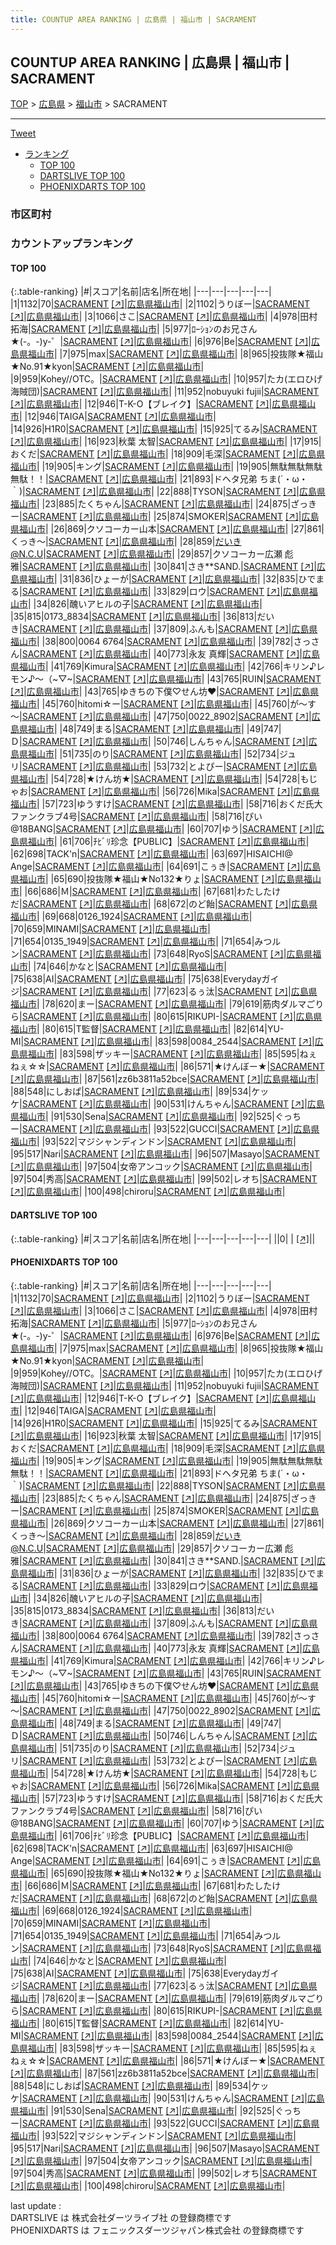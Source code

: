 ```yaml
---
title: COUNTUP AREA RANKING | 広島県 | 福山市 | SACRAMENT
---
```

## COUNTUP AREA RANKING | 広島県 | 福山市 | SACRAMENT

[TOP](/darts/rank/) > [広島県](/darts/rank/広島県/) > [福山市](/darts/rank/広島県/福山市/) > SACRAMENT

___

<a href="https://twitter.com/share?ref_src=twsrc%5Etfw" data-text="COUNTUP AREA RANKING | 広島県福山市SACRAMENT" class="twitter-share-button" data-hashtags="DARTSLIVE,PHOENIXDARTS,darts,ダーツ" data-show-count="false">Tweet</a>

* [ランキング](#カウントアップランキング)
    * [TOP 100](#top-100)
    * [DARTSLIVE TOP 100](#dartslive-top-100)
    * [PHOENIXDARTS TOP 100](#phoenixdarts-top-100)

### 市区町村

<ul>

</ul>

### カウントアップランキング

#### TOP 100



{:.table-ranking}
|#|スコア|名前|店名|所在地|
|---|---|---|---|---|
|1|1132|<span class="rank-name-pd">70</span>|<a href="/darts/rank/shops/68696.html">SACRAMENT</a> <a href="https://vs.phoenixdarts.com/jp/shop/shopDetailInfo/s_68696?s_seq=68696">[↗]</a>|<a href="/darts/rank/広島県/福山市">広島県福山市</a>|
|2|1102|<span class="rank-name-pd">うりぼー</span>|<a href="/darts/rank/shops/68696.html">SACRAMENT</a> <a href="https://vs.phoenixdarts.com/jp/shop/shopDetailInfo/s_68696?s_seq=68696">[↗]</a>|<a href="/darts/rank/広島県/福山市">広島県福山市</a>|
|3|1066|<span class="rank-name-pd">さこ</span>|<a href="/darts/rank/shops/68696.html">SACRAMENT</a> <a href="https://vs.phoenixdarts.com/jp/shop/shopDetailInfo/s_68696?s_seq=68696">[↗]</a>|<a href="/darts/rank/広島県/福山市">広島県福山市</a>|
|4|978|<span class="rank-name-pd">田村拓海</span>|<a href="/darts/rank/shops/68696.html">SACRAMENT</a> <a href="https://vs.phoenixdarts.com/jp/shop/shopDetailInfo/s_68696?s_seq=68696">[↗]</a>|<a href="/darts/rank/広島県/福山市">広島県福山市</a>|
|5|977|<span class="rank-name-pd">ﾛｰｼｮﾝのお兄さん★(-。-)y-゜</span>|<a href="/darts/rank/shops/68696.html">SACRAMENT</a> <a href="https://vs.phoenixdarts.com/jp/shop/shopDetailInfo/s_68696?s_seq=68696">[↗]</a>|<a href="/darts/rank/広島県/福山市">広島県福山市</a>|
|6|976|<span class="rank-name-pd">Be</span>|<a href="/darts/rank/shops/68696.html">SACRAMENT</a> <a href="https://vs.phoenixdarts.com/jp/shop/shopDetailInfo/s_68696?s_seq=68696">[↗]</a>|<a href="/darts/rank/広島県/福山市">広島県福山市</a>|
|7|975|<span class="rank-name-pd">max</span>|<a href="/darts/rank/shops/68696.html">SACRAMENT</a> <a href="https://vs.phoenixdarts.com/jp/shop/shopDetailInfo/s_68696?s_seq=68696">[↗]</a>|<a href="/darts/rank/広島県/福山市">広島県福山市</a>|
|8|965|<span class="rank-name-pd">投抜隊★福山★No.91★kyon</span>|<a href="/darts/rank/shops/68696.html">SACRAMENT</a> <a href="https://vs.phoenixdarts.com/jp/shop/shopDetailInfo/s_68696?s_seq=68696">[↗]</a>|<a href="/darts/rank/広島県/福山市">広島県福山市</a>|
|9|959|<span class="rank-name-pd">Kohey//OTC。</span>|<a href="/darts/rank/shops/68696.html">SACRAMENT</a> <a href="https://vs.phoenixdarts.com/jp/shop/shopDetailInfo/s_68696?s_seq=68696">[↗]</a>|<a href="/darts/rank/広島県/福山市">広島県福山市</a>|
|10|957|<span class="rank-name-pd">たカ(エロひげ海賊団)</span>|<a href="/darts/rank/shops/68696.html">SACRAMENT</a> <a href="https://vs.phoenixdarts.com/jp/shop/shopDetailInfo/s_68696?s_seq=68696">[↗]</a>|<a href="/darts/rank/広島県/福山市">広島県福山市</a>|
|11|952|<span class="rank-name-pd">nobuyuki fujii</span>|<a href="/darts/rank/shops/68696.html">SACRAMENT</a> <a href="https://vs.phoenixdarts.com/jp/shop/shopDetailInfo/s_68696?s_seq=68696">[↗]</a>|<a href="/darts/rank/広島県/福山市">広島県福山市</a>|
|12|946|<span class="rank-name-pd">T-K-O【ブレイク】</span>|<a href="/darts/rank/shops/68696.html">SACRAMENT</a> <a href="https://vs.phoenixdarts.com/jp/shop/shopDetailInfo/s_68696?s_seq=68696">[↗]</a>|<a href="/darts/rank/広島県/福山市">広島県福山市</a>|
|12|946|<span class="rank-name-pd">TAIGA</span>|<a href="/darts/rank/shops/68696.html">SACRAMENT</a> <a href="https://vs.phoenixdarts.com/jp/shop/shopDetailInfo/s_68696?s_seq=68696">[↗]</a>|<a href="/darts/rank/広島県/福山市">広島県福山市</a>|
|14|926|<span class="rank-name-pd">H1R0</span>|<a href="/darts/rank/shops/68696.html">SACRAMENT</a> <a href="https://vs.phoenixdarts.com/jp/shop/shopDetailInfo/s_68696?s_seq=68696">[↗]</a>|<a href="/darts/rank/広島県/福山市">広島県福山市</a>|
|15|925|<span class="rank-name-pd">てるみ</span>|<a href="/darts/rank/shops/68696.html">SACRAMENT</a> <a href="https://vs.phoenixdarts.com/jp/shop/shopDetailInfo/s_68696?s_seq=68696">[↗]</a>|<a href="/darts/rank/広島県/福山市">広島県福山市</a>|
|16|923|<span class="rank-name-pd"><span class="pro-icon-pd"></span>秋葉 太智</span>|<a href="/darts/rank/shops/68696.html">SACRAMENT</a> <a href="https://vs.phoenixdarts.com/jp/shop/shopDetailInfo/s_68696?s_seq=68696">[↗]</a>|<a href="/darts/rank/広島県/福山市">広島県福山市</a>|
|17|915|<span class="rank-name-pd">おくだ</span>|<a href="/darts/rank/shops/68696.html">SACRAMENT</a> <a href="https://vs.phoenixdarts.com/jp/shop/shopDetailInfo/s_68696?s_seq=68696">[↗]</a>|<a href="/darts/rank/広島県/福山市">広島県福山市</a>|
|18|909|<span class="rank-name-pd">毛深</span>|<a href="/darts/rank/shops/68696.html">SACRAMENT</a> <a href="https://vs.phoenixdarts.com/jp/shop/shopDetailInfo/s_68696?s_seq=68696">[↗]</a>|<a href="/darts/rank/広島県/福山市">広島県福山市</a>|
|19|905|<span class="rank-name-pd">キング</span>|<a href="/darts/rank/shops/68696.html">SACRAMENT</a> <a href="https://vs.phoenixdarts.com/jp/shop/shopDetailInfo/s_68696?s_seq=68696">[↗]</a>|<a href="/darts/rank/広島県/福山市">広島県福山市</a>|
|19|905|<span class="rank-name-pd">無駄無駄無駄無駄！！</span>|<a href="/darts/rank/shops/68696.html">SACRAMENT</a> <a href="https://vs.phoenixdarts.com/jp/shop/shopDetailInfo/s_68696?s_seq=68696">[↗]</a>|<a href="/darts/rank/広島県/福山市">広島県福山市</a>|
|21|893|<span class="rank-name-pd">ドヘタ兄弟 ちま(´・ω・｀)</span>|<a href="/darts/rank/shops/68696.html">SACRAMENT</a> <a href="https://vs.phoenixdarts.com/jp/shop/shopDetailInfo/s_68696?s_seq=68696">[↗]</a>|<a href="/darts/rank/広島県/福山市">広島県福山市</a>|
|22|888|<span class="rank-name-pd">TYSON</span>|<a href="/darts/rank/shops/68696.html">SACRAMENT</a> <a href="https://vs.phoenixdarts.com/jp/shop/shopDetailInfo/s_68696?s_seq=68696">[↗]</a>|<a href="/darts/rank/広島県/福山市">広島県福山市</a>|
|23|885|<span class="rank-name-pd">たくちゃん</span>|<a href="/darts/rank/shops/68696.html">SACRAMENT</a> <a href="https://vs.phoenixdarts.com/jp/shop/shopDetailInfo/s_68696?s_seq=68696">[↗]</a>|<a href="/darts/rank/広島県/福山市">広島県福山市</a>|
|24|875|<span class="rank-name-pd">ざっきー</span>|<a href="/darts/rank/shops/68696.html">SACRAMENT</a> <a href="https://vs.phoenixdarts.com/jp/shop/shopDetailInfo/s_68696?s_seq=68696">[↗]</a>|<a href="/darts/rank/広島県/福山市">広島県福山市</a>|
|25|874|<span class="rank-name-pd">SMOKER</span>|<a href="/darts/rank/shops/68696.html">SACRAMENT</a> <a href="https://vs.phoenixdarts.com/jp/shop/shopDetailInfo/s_68696?s_seq=68696">[↗]</a>|<a href="/darts/rank/広島県/福山市">広島県福山市</a>|
|26|869|<span class="rank-name-pd">クソコーカー山本</span>|<a href="/darts/rank/shops/68696.html">SACRAMENT</a> <a href="https://vs.phoenixdarts.com/jp/shop/shopDetailInfo/s_68696?s_seq=68696">[↗]</a>|<a href="/darts/rank/広島県/福山市">広島県福山市</a>|
|27|861|<span class="rank-name-pd">くっき～</span>|<a href="/darts/rank/shops/68696.html">SACRAMENT</a> <a href="https://vs.phoenixdarts.com/jp/shop/shopDetailInfo/s_68696?s_seq=68696">[↗]</a>|<a href="/darts/rank/広島県/福山市">広島県福山市</a>|
|28|859|<span class="rank-name-pd">だいき@N.C.U</span>|<a href="/darts/rank/shops/68696.html">SACRAMENT</a> <a href="https://vs.phoenixdarts.com/jp/shop/shopDetailInfo/s_68696?s_seq=68696">[↗]</a>|<a href="/darts/rank/広島県/福山市">広島県福山市</a>|
|29|857|<span class="rank-name-pd">クソコーカー広瀬 彪雅</span>|<a href="/darts/rank/shops/68696.html">SACRAMENT</a> <a href="https://vs.phoenixdarts.com/jp/shop/shopDetailInfo/s_68696?s_seq=68696">[↗]</a>|<a href="/darts/rank/広島県/福山市">広島県福山市</a>|
|30|841|<span class="rank-name-pd">さき**SAND.</span>|<a href="/darts/rank/shops/68696.html">SACRAMENT</a> <a href="https://vs.phoenixdarts.com/jp/shop/shopDetailInfo/s_68696?s_seq=68696">[↗]</a>|<a href="/darts/rank/広島県/福山市">広島県福山市</a>|
|31|836|<span class="rank-name-pd">ひょーが</span>|<a href="/darts/rank/shops/68696.html">SACRAMENT</a> <a href="https://vs.phoenixdarts.com/jp/shop/shopDetailInfo/s_68696?s_seq=68696">[↗]</a>|<a href="/darts/rank/広島県/福山市">広島県福山市</a>|
|32|835|<span class="rank-name-pd">ひでまる</span>|<a href="/darts/rank/shops/68696.html">SACRAMENT</a> <a href="https://vs.phoenixdarts.com/jp/shop/shopDetailInfo/s_68696?s_seq=68696">[↗]</a>|<a href="/darts/rank/広島県/福山市">広島県福山市</a>|
|33|829|<span class="rank-name-pd">ロウ</span>|<a href="/darts/rank/shops/68696.html">SACRAMENT</a> <a href="https://vs.phoenixdarts.com/jp/shop/shopDetailInfo/s_68696?s_seq=68696">[↗]</a>|<a href="/darts/rank/広島県/福山市">広島県福山市</a>|
|34|826|<span class="rank-name-pd">醜いアヒルの子</span>|<a href="/darts/rank/shops/68696.html">SACRAMENT</a> <a href="https://vs.phoenixdarts.com/jp/shop/shopDetailInfo/s_68696?s_seq=68696">[↗]</a>|<a href="/darts/rank/広島県/福山市">広島県福山市</a>|
|35|815|<span class="rank-name-pd">0173_8834</span>|<a href="/darts/rank/shops/68696.html">SACRAMENT</a> <a href="https://vs.phoenixdarts.com/jp/shop/shopDetailInfo/s_68696?s_seq=68696">[↗]</a>|<a href="/darts/rank/広島県/福山市">広島県福山市</a>|
|36|813|<span class="rank-name-pd">だいき</span>|<a href="/darts/rank/shops/68696.html">SACRAMENT</a> <a href="https://vs.phoenixdarts.com/jp/shop/shopDetailInfo/s_68696?s_seq=68696">[↗]</a>|<a href="/darts/rank/広島県/福山市">広島県福山市</a>|
|37|809|<span class="rank-name-pd">ふんも</span>|<a href="/darts/rank/shops/68696.html">SACRAMENT</a> <a href="https://vs.phoenixdarts.com/jp/shop/shopDetailInfo/s_68696?s_seq=68696">[↗]</a>|<a href="/darts/rank/広島県/福山市">広島県福山市</a>|
|38|800|<span class="rank-name-pd">0064 6764</span>|<a href="/darts/rank/shops/68696.html">SACRAMENT</a> <a href="https://vs.phoenixdarts.com/jp/shop/shopDetailInfo/s_68696?s_seq=68696">[↗]</a>|<a href="/darts/rank/広島県/福山市">広島県福山市</a>|
|39|782|<span class="rank-name-pd">さっさん</span>|<a href="/darts/rank/shops/68696.html">SACRAMENT</a> <a href="https://vs.phoenixdarts.com/jp/shop/shopDetailInfo/s_68696?s_seq=68696">[↗]</a>|<a href="/darts/rank/広島県/福山市">広島県福山市</a>|
|40|773|<span class="rank-name-pd"><span class="pro-icon-pd"></span>永友 真輝</span>|<a href="/darts/rank/shops/68696.html">SACRAMENT</a> <a href="https://vs.phoenixdarts.com/jp/shop/shopDetailInfo/s_68696?s_seq=68696">[↗]</a>|<a href="/darts/rank/広島県/福山市">広島県福山市</a>|
|41|769|<span class="rank-name-pd">Kimura</span>|<a href="/darts/rank/shops/68696.html">SACRAMENT</a> <a href="https://vs.phoenixdarts.com/jp/shop/shopDetailInfo/s_68696?s_seq=68696">[↗]</a>|<a href="/darts/rank/広島県/福山市">広島県福山市</a>|
|42|766|<span class="rank-name-pd">キリン♪レモン♪～（~▽~</span>|<a href="/darts/rank/shops/68696.html">SACRAMENT</a> <a href="https://vs.phoenixdarts.com/jp/shop/shopDetailInfo/s_68696?s_seq=68696">[↗]</a>|<a href="/darts/rank/広島県/福山市">広島県福山市</a>|
|43|765|<span class="rank-name-pd">RUIN</span>|<a href="/darts/rank/shops/68696.html">SACRAMENT</a> <a href="https://vs.phoenixdarts.com/jp/shop/shopDetailInfo/s_68696?s_seq=68696">[↗]</a>|<a href="/darts/rank/広島県/福山市">広島県福山市</a>|
|43|765|<span class="rank-name-pd">ゆきちの下僕♡せん坊♥</span>|<a href="/darts/rank/shops/68696.html">SACRAMENT</a> <a href="https://vs.phoenixdarts.com/jp/shop/shopDetailInfo/s_68696?s_seq=68696">[↗]</a>|<a href="/darts/rank/広島県/福山市">広島県福山市</a>|
|45|760|<span class="rank-name-pd">hitomi☆ー</span>|<a href="/darts/rank/shops/68696.html">SACRAMENT</a> <a href="https://vs.phoenixdarts.com/jp/shop/shopDetailInfo/s_68696?s_seq=68696">[↗]</a>|<a href="/darts/rank/広島県/福山市">広島県福山市</a>|
|45|760|<span class="rank-name-pd">が～す～</span>|<a href="/darts/rank/shops/68696.html">SACRAMENT</a> <a href="https://vs.phoenixdarts.com/jp/shop/shopDetailInfo/s_68696?s_seq=68696">[↗]</a>|<a href="/darts/rank/広島県/福山市">広島県福山市</a>|
|47|750|<span class="rank-name-pd">0022_8902</span>|<a href="/darts/rank/shops/68696.html">SACRAMENT</a> <a href="https://vs.phoenixdarts.com/jp/shop/shopDetailInfo/s_68696?s_seq=68696">[↗]</a>|<a href="/darts/rank/広島県/福山市">広島県福山市</a>|
|48|749|<span class="rank-name-pd">まる</span>|<a href="/darts/rank/shops/68696.html">SACRAMENT</a> <a href="https://vs.phoenixdarts.com/jp/shop/shopDetailInfo/s_68696?s_seq=68696">[↗]</a>|<a href="/darts/rank/広島県/福山市">広島県福山市</a>|
|49|747|<span class="rank-name-pd">Ｄ</span>|<a href="/darts/rank/shops/68696.html">SACRAMENT</a> <a href="https://vs.phoenixdarts.com/jp/shop/shopDetailInfo/s_68696?s_seq=68696">[↗]</a>|<a href="/darts/rank/広島県/福山市">広島県福山市</a>|
|50|746|<span class="rank-name-pd">しんちゃん</span>|<a href="/darts/rank/shops/68696.html">SACRAMENT</a> <a href="https://vs.phoenixdarts.com/jp/shop/shopDetailInfo/s_68696?s_seq=68696">[↗]</a>|<a href="/darts/rank/広島県/福山市">広島県福山市</a>|
|51|735|<span class="rank-name-pd">のり</span>|<a href="/darts/rank/shops/68696.html">SACRAMENT</a> <a href="https://vs.phoenixdarts.com/jp/shop/shopDetailInfo/s_68696?s_seq=68696">[↗]</a>|<a href="/darts/rank/広島県/福山市">広島県福山市</a>|
|52|734|<span class="rank-name-pd">ジュリ</span>|<a href="/darts/rank/shops/68696.html">SACRAMENT</a> <a href="https://vs.phoenixdarts.com/jp/shop/shopDetailInfo/s_68696?s_seq=68696">[↗]</a>|<a href="/darts/rank/広島県/福山市">広島県福山市</a>|
|53|732|<span class="rank-name-pd">とよぴー</span>|<a href="/darts/rank/shops/68696.html">SACRAMENT</a> <a href="https://vs.phoenixdarts.com/jp/shop/shopDetailInfo/s_68696?s_seq=68696">[↗]</a>|<a href="/darts/rank/広島県/福山市">広島県福山市</a>|
|54|728|<span class="rank-name-pd">★けん坊★</span>|<a href="/darts/rank/shops/68696.html">SACRAMENT</a> <a href="https://vs.phoenixdarts.com/jp/shop/shopDetailInfo/s_68696?s_seq=68696">[↗]</a>|<a href="/darts/rank/広島県/福山市">広島県福山市</a>|
|54|728|<span class="rank-name-pd">もじゃお</span>|<a href="/darts/rank/shops/68696.html">SACRAMENT</a> <a href="https://vs.phoenixdarts.com/jp/shop/shopDetailInfo/s_68696?s_seq=68696">[↗]</a>|<a href="/darts/rank/広島県/福山市">広島県福山市</a>|
|56|726|<span class="rank-name-pd">Mika</span>|<a href="/darts/rank/shops/68696.html">SACRAMENT</a> <a href="https://vs.phoenixdarts.com/jp/shop/shopDetailInfo/s_68696?s_seq=68696">[↗]</a>|<a href="/darts/rank/広島県/福山市">広島県福山市</a>|
|57|723|<span class="rank-name-pd">ゆうすけ</span>|<a href="/darts/rank/shops/68696.html">SACRAMENT</a> <a href="https://vs.phoenixdarts.com/jp/shop/shopDetailInfo/s_68696?s_seq=68696">[↗]</a>|<a href="/darts/rank/広島県/福山市">広島県福山市</a>|
|58|716|<span class="rank-name-pd">おくだ氏大ファンクラブ4号</span>|<a href="/darts/rank/shops/68696.html">SACRAMENT</a> <a href="https://vs.phoenixdarts.com/jp/shop/shopDetailInfo/s_68696?s_seq=68696">[↗]</a>|<a href="/darts/rank/広島県/福山市">広島県福山市</a>|
|58|716|<span class="rank-name-pd">ぴい@18BANG</span>|<a href="/darts/rank/shops/68696.html">SACRAMENT</a> <a href="https://vs.phoenixdarts.com/jp/shop/shopDetailInfo/s_68696?s_seq=68696">[↗]</a>|<a href="/darts/rank/広島県/福山市">広島県福山市</a>|
|60|707|<span class="rank-name-pd">ゆう</span>|<a href="/darts/rank/shops/68696.html">SACRAMENT</a> <a href="https://vs.phoenixdarts.com/jp/shop/shopDetailInfo/s_68696?s_seq=68696">[↗]</a>|<a href="/darts/rank/広島県/福山市">広島県福山市</a>|
|61|706|<span class="rank-name-pd">ﾁﾋﾞﾘ珍念【PUBLIC】</span>|<a href="/darts/rank/shops/68696.html">SACRAMENT</a> <a href="https://vs.phoenixdarts.com/jp/shop/shopDetailInfo/s_68696?s_seq=68696">[↗]</a>|<a href="/darts/rank/広島県/福山市">広島県福山市</a>|
|62|698|<span class="rank-name-pd">TACK&#x27;n</span>|<a href="/darts/rank/shops/68696.html">SACRAMENT</a> <a href="https://vs.phoenixdarts.com/jp/shop/shopDetailInfo/s_68696?s_seq=68696">[↗]</a>|<a href="/darts/rank/広島県/福山市">広島県福山市</a>|
|63|697|<span class="rank-name-pd">HISAICHI@ Ange</span>|<a href="/darts/rank/shops/68696.html">SACRAMENT</a> <a href="https://vs.phoenixdarts.com/jp/shop/shopDetailInfo/s_68696?s_seq=68696">[↗]</a>|<a href="/darts/rank/広島県/福山市">広島県福山市</a>|
|64|691|<span class="rank-name-pd">こぅき</span>|<a href="/darts/rank/shops/68696.html">SACRAMENT</a> <a href="https://vs.phoenixdarts.com/jp/shop/shopDetailInfo/s_68696?s_seq=68696">[↗]</a>|<a href="/darts/rank/広島県/福山市">広島県福山市</a>|
|65|690|<span class="rank-name-pd">投抜隊★福山★No132★りょ</span>|<a href="/darts/rank/shops/68696.html">SACRAMENT</a> <a href="https://vs.phoenixdarts.com/jp/shop/shopDetailInfo/s_68696?s_seq=68696">[↗]</a>|<a href="/darts/rank/広島県/福山市">広島県福山市</a>|
|66|686|<span class="rank-name-pd">Ｍ</span>|<a href="/darts/rank/shops/68696.html">SACRAMENT</a> <a href="https://vs.phoenixdarts.com/jp/shop/shopDetailInfo/s_68696?s_seq=68696">[↗]</a>|<a href="/darts/rank/広島県/福山市">広島県福山市</a>|
|67|681|<span class="rank-name-pd">わたしたけだ</span>|<a href="/darts/rank/shops/68696.html">SACRAMENT</a> <a href="https://vs.phoenixdarts.com/jp/shop/shopDetailInfo/s_68696?s_seq=68696">[↗]</a>|<a href="/darts/rank/広島県/福山市">広島県福山市</a>|
|68|672|<span class="rank-name-pd">のど飴</span>|<a href="/darts/rank/shops/68696.html">SACRAMENT</a> <a href="https://vs.phoenixdarts.com/jp/shop/shopDetailInfo/s_68696?s_seq=68696">[↗]</a>|<a href="/darts/rank/広島県/福山市">広島県福山市</a>|
|69|668|<span class="rank-name-pd">0126_1924</span>|<a href="/darts/rank/shops/68696.html">SACRAMENT</a> <a href="https://vs.phoenixdarts.com/jp/shop/shopDetailInfo/s_68696?s_seq=68696">[↗]</a>|<a href="/darts/rank/広島県/福山市">広島県福山市</a>|
|70|659|<span class="rank-name-pd">MINAMI</span>|<a href="/darts/rank/shops/68696.html">SACRAMENT</a> <a href="https://vs.phoenixdarts.com/jp/shop/shopDetailInfo/s_68696?s_seq=68696">[↗]</a>|<a href="/darts/rank/広島県/福山市">広島県福山市</a>|
|71|654|<span class="rank-name-pd">0135_1949</span>|<a href="/darts/rank/shops/68696.html">SACRAMENT</a> <a href="https://vs.phoenixdarts.com/jp/shop/shopDetailInfo/s_68696?s_seq=68696">[↗]</a>|<a href="/darts/rank/広島県/福山市">広島県福山市</a>|
|71|654|<span class="rank-name-pd">みつルン</span>|<a href="/darts/rank/shops/68696.html">SACRAMENT</a> <a href="https://vs.phoenixdarts.com/jp/shop/shopDetailInfo/s_68696?s_seq=68696">[↗]</a>|<a href="/darts/rank/広島県/福山市">広島県福山市</a>|
|73|648|<span class="rank-name-pd">RyoS</span>|<a href="/darts/rank/shops/68696.html">SACRAMENT</a> <a href="https://vs.phoenixdarts.com/jp/shop/shopDetailInfo/s_68696?s_seq=68696">[↗]</a>|<a href="/darts/rank/広島県/福山市">広島県福山市</a>|
|74|646|<span class="rank-name-pd">かなと</span>|<a href="/darts/rank/shops/68696.html">SACRAMENT</a> <a href="https://vs.phoenixdarts.com/jp/shop/shopDetailInfo/s_68696?s_seq=68696">[↗]</a>|<a href="/darts/rank/広島県/福山市">広島県福山市</a>|
|75|638|<span class="rank-name-pd">AI</span>|<a href="/darts/rank/shops/68696.html">SACRAMENT</a> <a href="https://vs.phoenixdarts.com/jp/shop/shopDetailInfo/s_68696?s_seq=68696">[↗]</a>|<a href="/darts/rank/広島県/福山市">広島県福山市</a>|
|75|638|<span class="rank-name-pd">Everydayガイジ</span>|<a href="/darts/rank/shops/68696.html">SACRAMENT</a> <a href="https://vs.phoenixdarts.com/jp/shop/shopDetailInfo/s_68696?s_seq=68696">[↗]</a>|<a href="/darts/rank/広島県/福山市">広島県福山市</a>|
|77|623|<span class="rank-name-pd">るぅ汰</span>|<a href="/darts/rank/shops/68696.html">SACRAMENT</a> <a href="https://vs.phoenixdarts.com/jp/shop/shopDetailInfo/s_68696?s_seq=68696">[↗]</a>|<a href="/darts/rank/広島県/福山市">広島県福山市</a>|
|78|620|<span class="rank-name-pd">まー</span>|<a href="/darts/rank/shops/68696.html">SACRAMENT</a> <a href="https://vs.phoenixdarts.com/jp/shop/shopDetailInfo/s_68696?s_seq=68696">[↗]</a>|<a href="/darts/rank/広島県/福山市">広島県福山市</a>|
|79|619|<span class="rank-name-pd">筋肉ダルマごりら</span>|<a href="/darts/rank/shops/68696.html">SACRAMENT</a> <a href="https://vs.phoenixdarts.com/jp/shop/shopDetailInfo/s_68696?s_seq=68696">[↗]</a>|<a href="/darts/rank/広島県/福山市">広島県福山市</a>|
|80|615|<span class="rank-name-pd">RIKUPI-</span>|<a href="/darts/rank/shops/68696.html">SACRAMENT</a> <a href="https://vs.phoenixdarts.com/jp/shop/shopDetailInfo/s_68696?s_seq=68696">[↗]</a>|<a href="/darts/rank/広島県/福山市">広島県福山市</a>|
|80|615|<span class="rank-name-pd">T監督</span>|<a href="/darts/rank/shops/68696.html">SACRAMENT</a> <a href="https://vs.phoenixdarts.com/jp/shop/shopDetailInfo/s_68696?s_seq=68696">[↗]</a>|<a href="/darts/rank/広島県/福山市">広島県福山市</a>|
|82|614|<span class="rank-name-pd">YU-MI</span>|<a href="/darts/rank/shops/68696.html">SACRAMENT</a> <a href="https://vs.phoenixdarts.com/jp/shop/shopDetailInfo/s_68696?s_seq=68696">[↗]</a>|<a href="/darts/rank/広島県/福山市">広島県福山市</a>|
|83|598|<span class="rank-name-pd">0084_2544</span>|<a href="/darts/rank/shops/68696.html">SACRAMENT</a> <a href="https://vs.phoenixdarts.com/jp/shop/shopDetailInfo/s_68696?s_seq=68696">[↗]</a>|<a href="/darts/rank/広島県/福山市">広島県福山市</a>|
|83|598|<span class="rank-name-pd">ザッキー</span>|<a href="/darts/rank/shops/68696.html">SACRAMENT</a> <a href="https://vs.phoenixdarts.com/jp/shop/shopDetailInfo/s_68696?s_seq=68696">[↗]</a>|<a href="/darts/rank/広島県/福山市">広島県福山市</a>|
|85|595|<span class="rank-name-pd">ねぇねぇ☆☆</span>|<a href="/darts/rank/shops/68696.html">SACRAMENT</a> <a href="https://vs.phoenixdarts.com/jp/shop/shopDetailInfo/s_68696?s_seq=68696">[↗]</a>|<a href="/darts/rank/広島県/福山市">広島県福山市</a>|
|86|571|<span class="rank-name-pd">★けんぼー★</span>|<a href="/darts/rank/shops/68696.html">SACRAMENT</a> <a href="https://vs.phoenixdarts.com/jp/shop/shopDetailInfo/s_68696?s_seq=68696">[↗]</a>|<a href="/darts/rank/広島県/福山市">広島県福山市</a>|
|87|561|<span class="rank-name-pd">zz6b3811a52bce</span>|<a href="/darts/rank/shops/68696.html">SACRAMENT</a> <a href="https://vs.phoenixdarts.com/jp/shop/shopDetailInfo/s_68696?s_seq=68696">[↗]</a>|<a href="/darts/rank/広島県/福山市">広島県福山市</a>|
|88|548|<span class="rank-name-pd">にしおぱ</span>|<a href="/darts/rank/shops/68696.html">SACRAMENT</a> <a href="https://vs.phoenixdarts.com/jp/shop/shopDetailInfo/s_68696?s_seq=68696">[↗]</a>|<a href="/darts/rank/広島県/福山市">広島県福山市</a>|
|89|534|<span class="rank-name-pd">ケッケ</span>|<a href="/darts/rank/shops/68696.html">SACRAMENT</a> <a href="https://vs.phoenixdarts.com/jp/shop/shopDetailInfo/s_68696?s_seq=68696">[↗]</a>|<a href="/darts/rank/広島県/福山市">広島県福山市</a>|
|90|531|<span class="rank-name-pd">けんちゃん</span>|<a href="/darts/rank/shops/68696.html">SACRAMENT</a> <a href="https://vs.phoenixdarts.com/jp/shop/shopDetailInfo/s_68696?s_seq=68696">[↗]</a>|<a href="/darts/rank/広島県/福山市">広島県福山市</a>|
|91|530|<span class="rank-name-pd">Sena</span>|<a href="/darts/rank/shops/68696.html">SACRAMENT</a> <a href="https://vs.phoenixdarts.com/jp/shop/shopDetailInfo/s_68696?s_seq=68696">[↗]</a>|<a href="/darts/rank/広島県/福山市">広島県福山市</a>|
|92|525|<span class="rank-name-pd">ぐっちー</span>|<a href="/darts/rank/shops/68696.html">SACRAMENT</a> <a href="https://vs.phoenixdarts.com/jp/shop/shopDetailInfo/s_68696?s_seq=68696">[↗]</a>|<a href="/darts/rank/広島県/福山市">広島県福山市</a>|
|93|522|<span class="rank-name-pd">GUCCI</span>|<a href="/darts/rank/shops/68696.html">SACRAMENT</a> <a href="https://vs.phoenixdarts.com/jp/shop/shopDetailInfo/s_68696?s_seq=68696">[↗]</a>|<a href="/darts/rank/広島県/福山市">広島県福山市</a>|
|93|522|<span class="rank-name-pd">マジシャンディンドン</span>|<a href="/darts/rank/shops/68696.html">SACRAMENT</a> <a href="https://vs.phoenixdarts.com/jp/shop/shopDetailInfo/s_68696?s_seq=68696">[↗]</a>|<a href="/darts/rank/広島県/福山市">広島県福山市</a>|
|95|517|<span class="rank-name-pd">Nari</span>|<a href="/darts/rank/shops/68696.html">SACRAMENT</a> <a href="https://vs.phoenixdarts.com/jp/shop/shopDetailInfo/s_68696?s_seq=68696">[↗]</a>|<a href="/darts/rank/広島県/福山市">広島県福山市</a>|
|96|507|<span class="rank-name-pd">Masayo</span>|<a href="/darts/rank/shops/68696.html">SACRAMENT</a> <a href="https://vs.phoenixdarts.com/jp/shop/shopDetailInfo/s_68696?s_seq=68696">[↗]</a>|<a href="/darts/rank/広島県/福山市">広島県福山市</a>|
|97|504|<span class="rank-name-pd">女帝アンコック</span>|<a href="/darts/rank/shops/68696.html">SACRAMENT</a> <a href="https://vs.phoenixdarts.com/jp/shop/shopDetailInfo/s_68696?s_seq=68696">[↗]</a>|<a href="/darts/rank/広島県/福山市">広島県福山市</a>|
|97|504|<span class="rank-name-pd">秀高</span>|<a href="/darts/rank/shops/68696.html">SACRAMENT</a> <a href="https://vs.phoenixdarts.com/jp/shop/shopDetailInfo/s_68696?s_seq=68696">[↗]</a>|<a href="/darts/rank/広島県/福山市">広島県福山市</a>|
|99|502|<span class="rank-name-pd">レオち</span>|<a href="/darts/rank/shops/68696.html">SACRAMENT</a> <a href="https://vs.phoenixdarts.com/jp/shop/shopDetailInfo/s_68696?s_seq=68696">[↗]</a>|<a href="/darts/rank/広島県/福山市">広島県福山市</a>|
|100|498|<span class="rank-name-pd">chiroru</span>|<a href="/darts/rank/shops/68696.html">SACRAMENT</a> <a href="https://vs.phoenixdarts.com/jp/shop/shopDetailInfo/s_68696?s_seq=68696">[↗]</a>|<a href="/darts/rank/広島県/福山市">広島県福山市</a>|


#### DARTSLIVE TOP 100



{:.table-ranking}
|#|スコア|名前|店名|所在地|
|---|---|---|---|---|
||0|<span class="rank-name-dl"> </span>|<a href="/darts/rank/shops/.html"></a> <a href="">[↗]</a>|<a href="/darts/rank//"></a>|


#### PHOENIXDARTS TOP 100



{:.table-ranking}
|#|スコア|名前|店名|所在地|
|---|---|---|---|---|
|1|1132|<span class="rank-name-pd">70</span>|<a href="/darts/rank/shops/68696.html">SACRAMENT</a> <a href="https://vs.phoenixdarts.com/jp/shop/shopDetailInfo/s_68696?s_seq=68696">[↗]</a>|<a href="/darts/rank/広島県/福山市">広島県福山市</a>|
|2|1102|<span class="rank-name-pd">うりぼー</span>|<a href="/darts/rank/shops/68696.html">SACRAMENT</a> <a href="https://vs.phoenixdarts.com/jp/shop/shopDetailInfo/s_68696?s_seq=68696">[↗]</a>|<a href="/darts/rank/広島県/福山市">広島県福山市</a>|
|3|1066|<span class="rank-name-pd">さこ</span>|<a href="/darts/rank/shops/68696.html">SACRAMENT</a> <a href="https://vs.phoenixdarts.com/jp/shop/shopDetailInfo/s_68696?s_seq=68696">[↗]</a>|<a href="/darts/rank/広島県/福山市">広島県福山市</a>|
|4|978|<span class="rank-name-pd">田村拓海</span>|<a href="/darts/rank/shops/68696.html">SACRAMENT</a> <a href="https://vs.phoenixdarts.com/jp/shop/shopDetailInfo/s_68696?s_seq=68696">[↗]</a>|<a href="/darts/rank/広島県/福山市">広島県福山市</a>|
|5|977|<span class="rank-name-pd">ﾛｰｼｮﾝのお兄さん★(-。-)y-゜</span>|<a href="/darts/rank/shops/68696.html">SACRAMENT</a> <a href="https://vs.phoenixdarts.com/jp/shop/shopDetailInfo/s_68696?s_seq=68696">[↗]</a>|<a href="/darts/rank/広島県/福山市">広島県福山市</a>|
|6|976|<span class="rank-name-pd">Be</span>|<a href="/darts/rank/shops/68696.html">SACRAMENT</a> <a href="https://vs.phoenixdarts.com/jp/shop/shopDetailInfo/s_68696?s_seq=68696">[↗]</a>|<a href="/darts/rank/広島県/福山市">広島県福山市</a>|
|7|975|<span class="rank-name-pd">max</span>|<a href="/darts/rank/shops/68696.html">SACRAMENT</a> <a href="https://vs.phoenixdarts.com/jp/shop/shopDetailInfo/s_68696?s_seq=68696">[↗]</a>|<a href="/darts/rank/広島県/福山市">広島県福山市</a>|
|8|965|<span class="rank-name-pd">投抜隊★福山★No.91★kyon</span>|<a href="/darts/rank/shops/68696.html">SACRAMENT</a> <a href="https://vs.phoenixdarts.com/jp/shop/shopDetailInfo/s_68696?s_seq=68696">[↗]</a>|<a href="/darts/rank/広島県/福山市">広島県福山市</a>|
|9|959|<span class="rank-name-pd">Kohey//OTC。</span>|<a href="/darts/rank/shops/68696.html">SACRAMENT</a> <a href="https://vs.phoenixdarts.com/jp/shop/shopDetailInfo/s_68696?s_seq=68696">[↗]</a>|<a href="/darts/rank/広島県/福山市">広島県福山市</a>|
|10|957|<span class="rank-name-pd">たカ(エロひげ海賊団)</span>|<a href="/darts/rank/shops/68696.html">SACRAMENT</a> <a href="https://vs.phoenixdarts.com/jp/shop/shopDetailInfo/s_68696?s_seq=68696">[↗]</a>|<a href="/darts/rank/広島県/福山市">広島県福山市</a>|
|11|952|<span class="rank-name-pd">nobuyuki fujii</span>|<a href="/darts/rank/shops/68696.html">SACRAMENT</a> <a href="https://vs.phoenixdarts.com/jp/shop/shopDetailInfo/s_68696?s_seq=68696">[↗]</a>|<a href="/darts/rank/広島県/福山市">広島県福山市</a>|
|12|946|<span class="rank-name-pd">T-K-O【ブレイク】</span>|<a href="/darts/rank/shops/68696.html">SACRAMENT</a> <a href="https://vs.phoenixdarts.com/jp/shop/shopDetailInfo/s_68696?s_seq=68696">[↗]</a>|<a href="/darts/rank/広島県/福山市">広島県福山市</a>|
|12|946|<span class="rank-name-pd">TAIGA</span>|<a href="/darts/rank/shops/68696.html">SACRAMENT</a> <a href="https://vs.phoenixdarts.com/jp/shop/shopDetailInfo/s_68696?s_seq=68696">[↗]</a>|<a href="/darts/rank/広島県/福山市">広島県福山市</a>|
|14|926|<span class="rank-name-pd">H1R0</span>|<a href="/darts/rank/shops/68696.html">SACRAMENT</a> <a href="https://vs.phoenixdarts.com/jp/shop/shopDetailInfo/s_68696?s_seq=68696">[↗]</a>|<a href="/darts/rank/広島県/福山市">広島県福山市</a>|
|15|925|<span class="rank-name-pd">てるみ</span>|<a href="/darts/rank/shops/68696.html">SACRAMENT</a> <a href="https://vs.phoenixdarts.com/jp/shop/shopDetailInfo/s_68696?s_seq=68696">[↗]</a>|<a href="/darts/rank/広島県/福山市">広島県福山市</a>|
|16|923|<span class="rank-name-pd"><span class="pro-icon-pd"></span>秋葉 太智</span>|<a href="/darts/rank/shops/68696.html">SACRAMENT</a> <a href="https://vs.phoenixdarts.com/jp/shop/shopDetailInfo/s_68696?s_seq=68696">[↗]</a>|<a href="/darts/rank/広島県/福山市">広島県福山市</a>|
|17|915|<span class="rank-name-pd">おくだ</span>|<a href="/darts/rank/shops/68696.html">SACRAMENT</a> <a href="https://vs.phoenixdarts.com/jp/shop/shopDetailInfo/s_68696?s_seq=68696">[↗]</a>|<a href="/darts/rank/広島県/福山市">広島県福山市</a>|
|18|909|<span class="rank-name-pd">毛深</span>|<a href="/darts/rank/shops/68696.html">SACRAMENT</a> <a href="https://vs.phoenixdarts.com/jp/shop/shopDetailInfo/s_68696?s_seq=68696">[↗]</a>|<a href="/darts/rank/広島県/福山市">広島県福山市</a>|
|19|905|<span class="rank-name-pd">キング</span>|<a href="/darts/rank/shops/68696.html">SACRAMENT</a> <a href="https://vs.phoenixdarts.com/jp/shop/shopDetailInfo/s_68696?s_seq=68696">[↗]</a>|<a href="/darts/rank/広島県/福山市">広島県福山市</a>|
|19|905|<span class="rank-name-pd">無駄無駄無駄無駄！！</span>|<a href="/darts/rank/shops/68696.html">SACRAMENT</a> <a href="https://vs.phoenixdarts.com/jp/shop/shopDetailInfo/s_68696?s_seq=68696">[↗]</a>|<a href="/darts/rank/広島県/福山市">広島県福山市</a>|
|21|893|<span class="rank-name-pd">ドヘタ兄弟 ちま(´・ω・｀)</span>|<a href="/darts/rank/shops/68696.html">SACRAMENT</a> <a href="https://vs.phoenixdarts.com/jp/shop/shopDetailInfo/s_68696?s_seq=68696">[↗]</a>|<a href="/darts/rank/広島県/福山市">広島県福山市</a>|
|22|888|<span class="rank-name-pd">TYSON</span>|<a href="/darts/rank/shops/68696.html">SACRAMENT</a> <a href="https://vs.phoenixdarts.com/jp/shop/shopDetailInfo/s_68696?s_seq=68696">[↗]</a>|<a href="/darts/rank/広島県/福山市">広島県福山市</a>|
|23|885|<span class="rank-name-pd">たくちゃん</span>|<a href="/darts/rank/shops/68696.html">SACRAMENT</a> <a href="https://vs.phoenixdarts.com/jp/shop/shopDetailInfo/s_68696?s_seq=68696">[↗]</a>|<a href="/darts/rank/広島県/福山市">広島県福山市</a>|
|24|875|<span class="rank-name-pd">ざっきー</span>|<a href="/darts/rank/shops/68696.html">SACRAMENT</a> <a href="https://vs.phoenixdarts.com/jp/shop/shopDetailInfo/s_68696?s_seq=68696">[↗]</a>|<a href="/darts/rank/広島県/福山市">広島県福山市</a>|
|25|874|<span class="rank-name-pd">SMOKER</span>|<a href="/darts/rank/shops/68696.html">SACRAMENT</a> <a href="https://vs.phoenixdarts.com/jp/shop/shopDetailInfo/s_68696?s_seq=68696">[↗]</a>|<a href="/darts/rank/広島県/福山市">広島県福山市</a>|
|26|869|<span class="rank-name-pd">クソコーカー山本</span>|<a href="/darts/rank/shops/68696.html">SACRAMENT</a> <a href="https://vs.phoenixdarts.com/jp/shop/shopDetailInfo/s_68696?s_seq=68696">[↗]</a>|<a href="/darts/rank/広島県/福山市">広島県福山市</a>|
|27|861|<span class="rank-name-pd">くっき～</span>|<a href="/darts/rank/shops/68696.html">SACRAMENT</a> <a href="https://vs.phoenixdarts.com/jp/shop/shopDetailInfo/s_68696?s_seq=68696">[↗]</a>|<a href="/darts/rank/広島県/福山市">広島県福山市</a>|
|28|859|<span class="rank-name-pd">だいき@N.C.U</span>|<a href="/darts/rank/shops/68696.html">SACRAMENT</a> <a href="https://vs.phoenixdarts.com/jp/shop/shopDetailInfo/s_68696?s_seq=68696">[↗]</a>|<a href="/darts/rank/広島県/福山市">広島県福山市</a>|
|29|857|<span class="rank-name-pd">クソコーカー広瀬 彪雅</span>|<a href="/darts/rank/shops/68696.html">SACRAMENT</a> <a href="https://vs.phoenixdarts.com/jp/shop/shopDetailInfo/s_68696?s_seq=68696">[↗]</a>|<a href="/darts/rank/広島県/福山市">広島県福山市</a>|
|30|841|<span class="rank-name-pd">さき**SAND.</span>|<a href="/darts/rank/shops/68696.html">SACRAMENT</a> <a href="https://vs.phoenixdarts.com/jp/shop/shopDetailInfo/s_68696?s_seq=68696">[↗]</a>|<a href="/darts/rank/広島県/福山市">広島県福山市</a>|
|31|836|<span class="rank-name-pd">ひょーが</span>|<a href="/darts/rank/shops/68696.html">SACRAMENT</a> <a href="https://vs.phoenixdarts.com/jp/shop/shopDetailInfo/s_68696?s_seq=68696">[↗]</a>|<a href="/darts/rank/広島県/福山市">広島県福山市</a>|
|32|835|<span class="rank-name-pd">ひでまる</span>|<a href="/darts/rank/shops/68696.html">SACRAMENT</a> <a href="https://vs.phoenixdarts.com/jp/shop/shopDetailInfo/s_68696?s_seq=68696">[↗]</a>|<a href="/darts/rank/広島県/福山市">広島県福山市</a>|
|33|829|<span class="rank-name-pd">ロウ</span>|<a href="/darts/rank/shops/68696.html">SACRAMENT</a> <a href="https://vs.phoenixdarts.com/jp/shop/shopDetailInfo/s_68696?s_seq=68696">[↗]</a>|<a href="/darts/rank/広島県/福山市">広島県福山市</a>|
|34|826|<span class="rank-name-pd">醜いアヒルの子</span>|<a href="/darts/rank/shops/68696.html">SACRAMENT</a> <a href="https://vs.phoenixdarts.com/jp/shop/shopDetailInfo/s_68696?s_seq=68696">[↗]</a>|<a href="/darts/rank/広島県/福山市">広島県福山市</a>|
|35|815|<span class="rank-name-pd">0173_8834</span>|<a href="/darts/rank/shops/68696.html">SACRAMENT</a> <a href="https://vs.phoenixdarts.com/jp/shop/shopDetailInfo/s_68696?s_seq=68696">[↗]</a>|<a href="/darts/rank/広島県/福山市">広島県福山市</a>|
|36|813|<span class="rank-name-pd">だいき</span>|<a href="/darts/rank/shops/68696.html">SACRAMENT</a> <a href="https://vs.phoenixdarts.com/jp/shop/shopDetailInfo/s_68696?s_seq=68696">[↗]</a>|<a href="/darts/rank/広島県/福山市">広島県福山市</a>|
|37|809|<span class="rank-name-pd">ふんも</span>|<a href="/darts/rank/shops/68696.html">SACRAMENT</a> <a href="https://vs.phoenixdarts.com/jp/shop/shopDetailInfo/s_68696?s_seq=68696">[↗]</a>|<a href="/darts/rank/広島県/福山市">広島県福山市</a>|
|38|800|<span class="rank-name-pd">0064 6764</span>|<a href="/darts/rank/shops/68696.html">SACRAMENT</a> <a href="https://vs.phoenixdarts.com/jp/shop/shopDetailInfo/s_68696?s_seq=68696">[↗]</a>|<a href="/darts/rank/広島県/福山市">広島県福山市</a>|
|39|782|<span class="rank-name-pd">さっさん</span>|<a href="/darts/rank/shops/68696.html">SACRAMENT</a> <a href="https://vs.phoenixdarts.com/jp/shop/shopDetailInfo/s_68696?s_seq=68696">[↗]</a>|<a href="/darts/rank/広島県/福山市">広島県福山市</a>|
|40|773|<span class="rank-name-pd"><span class="pro-icon-pd"></span>永友 真輝</span>|<a href="/darts/rank/shops/68696.html">SACRAMENT</a> <a href="https://vs.phoenixdarts.com/jp/shop/shopDetailInfo/s_68696?s_seq=68696">[↗]</a>|<a href="/darts/rank/広島県/福山市">広島県福山市</a>|
|41|769|<span class="rank-name-pd">Kimura</span>|<a href="/darts/rank/shops/68696.html">SACRAMENT</a> <a href="https://vs.phoenixdarts.com/jp/shop/shopDetailInfo/s_68696?s_seq=68696">[↗]</a>|<a href="/darts/rank/広島県/福山市">広島県福山市</a>|
|42|766|<span class="rank-name-pd">キリン♪レモン♪～（~▽~</span>|<a href="/darts/rank/shops/68696.html">SACRAMENT</a> <a href="https://vs.phoenixdarts.com/jp/shop/shopDetailInfo/s_68696?s_seq=68696">[↗]</a>|<a href="/darts/rank/広島県/福山市">広島県福山市</a>|
|43|765|<span class="rank-name-pd">RUIN</span>|<a href="/darts/rank/shops/68696.html">SACRAMENT</a> <a href="https://vs.phoenixdarts.com/jp/shop/shopDetailInfo/s_68696?s_seq=68696">[↗]</a>|<a href="/darts/rank/広島県/福山市">広島県福山市</a>|
|43|765|<span class="rank-name-pd">ゆきちの下僕♡せん坊♥</span>|<a href="/darts/rank/shops/68696.html">SACRAMENT</a> <a href="https://vs.phoenixdarts.com/jp/shop/shopDetailInfo/s_68696?s_seq=68696">[↗]</a>|<a href="/darts/rank/広島県/福山市">広島県福山市</a>|
|45|760|<span class="rank-name-pd">hitomi☆ー</span>|<a href="/darts/rank/shops/68696.html">SACRAMENT</a> <a href="https://vs.phoenixdarts.com/jp/shop/shopDetailInfo/s_68696?s_seq=68696">[↗]</a>|<a href="/darts/rank/広島県/福山市">広島県福山市</a>|
|45|760|<span class="rank-name-pd">が～す～</span>|<a href="/darts/rank/shops/68696.html">SACRAMENT</a> <a href="https://vs.phoenixdarts.com/jp/shop/shopDetailInfo/s_68696?s_seq=68696">[↗]</a>|<a href="/darts/rank/広島県/福山市">広島県福山市</a>|
|47|750|<span class="rank-name-pd">0022_8902</span>|<a href="/darts/rank/shops/68696.html">SACRAMENT</a> <a href="https://vs.phoenixdarts.com/jp/shop/shopDetailInfo/s_68696?s_seq=68696">[↗]</a>|<a href="/darts/rank/広島県/福山市">広島県福山市</a>|
|48|749|<span class="rank-name-pd">まる</span>|<a href="/darts/rank/shops/68696.html">SACRAMENT</a> <a href="https://vs.phoenixdarts.com/jp/shop/shopDetailInfo/s_68696?s_seq=68696">[↗]</a>|<a href="/darts/rank/広島県/福山市">広島県福山市</a>|
|49|747|<span class="rank-name-pd">Ｄ</span>|<a href="/darts/rank/shops/68696.html">SACRAMENT</a> <a href="https://vs.phoenixdarts.com/jp/shop/shopDetailInfo/s_68696?s_seq=68696">[↗]</a>|<a href="/darts/rank/広島県/福山市">広島県福山市</a>|
|50|746|<span class="rank-name-pd">しんちゃん</span>|<a href="/darts/rank/shops/68696.html">SACRAMENT</a> <a href="https://vs.phoenixdarts.com/jp/shop/shopDetailInfo/s_68696?s_seq=68696">[↗]</a>|<a href="/darts/rank/広島県/福山市">広島県福山市</a>|
|51|735|<span class="rank-name-pd">のり</span>|<a href="/darts/rank/shops/68696.html">SACRAMENT</a> <a href="https://vs.phoenixdarts.com/jp/shop/shopDetailInfo/s_68696?s_seq=68696">[↗]</a>|<a href="/darts/rank/広島県/福山市">広島県福山市</a>|
|52|734|<span class="rank-name-pd">ジュリ</span>|<a href="/darts/rank/shops/68696.html">SACRAMENT</a> <a href="https://vs.phoenixdarts.com/jp/shop/shopDetailInfo/s_68696?s_seq=68696">[↗]</a>|<a href="/darts/rank/広島県/福山市">広島県福山市</a>|
|53|732|<span class="rank-name-pd">とよぴー</span>|<a href="/darts/rank/shops/68696.html">SACRAMENT</a> <a href="https://vs.phoenixdarts.com/jp/shop/shopDetailInfo/s_68696?s_seq=68696">[↗]</a>|<a href="/darts/rank/広島県/福山市">広島県福山市</a>|
|54|728|<span class="rank-name-pd">★けん坊★</span>|<a href="/darts/rank/shops/68696.html">SACRAMENT</a> <a href="https://vs.phoenixdarts.com/jp/shop/shopDetailInfo/s_68696?s_seq=68696">[↗]</a>|<a href="/darts/rank/広島県/福山市">広島県福山市</a>|
|54|728|<span class="rank-name-pd">もじゃお</span>|<a href="/darts/rank/shops/68696.html">SACRAMENT</a> <a href="https://vs.phoenixdarts.com/jp/shop/shopDetailInfo/s_68696?s_seq=68696">[↗]</a>|<a href="/darts/rank/広島県/福山市">広島県福山市</a>|
|56|726|<span class="rank-name-pd">Mika</span>|<a href="/darts/rank/shops/68696.html">SACRAMENT</a> <a href="https://vs.phoenixdarts.com/jp/shop/shopDetailInfo/s_68696?s_seq=68696">[↗]</a>|<a href="/darts/rank/広島県/福山市">広島県福山市</a>|
|57|723|<span class="rank-name-pd">ゆうすけ</span>|<a href="/darts/rank/shops/68696.html">SACRAMENT</a> <a href="https://vs.phoenixdarts.com/jp/shop/shopDetailInfo/s_68696?s_seq=68696">[↗]</a>|<a href="/darts/rank/広島県/福山市">広島県福山市</a>|
|58|716|<span class="rank-name-pd">おくだ氏大ファンクラブ4号</span>|<a href="/darts/rank/shops/68696.html">SACRAMENT</a> <a href="https://vs.phoenixdarts.com/jp/shop/shopDetailInfo/s_68696?s_seq=68696">[↗]</a>|<a href="/darts/rank/広島県/福山市">広島県福山市</a>|
|58|716|<span class="rank-name-pd">ぴい@18BANG</span>|<a href="/darts/rank/shops/68696.html">SACRAMENT</a> <a href="https://vs.phoenixdarts.com/jp/shop/shopDetailInfo/s_68696?s_seq=68696">[↗]</a>|<a href="/darts/rank/広島県/福山市">広島県福山市</a>|
|60|707|<span class="rank-name-pd">ゆう</span>|<a href="/darts/rank/shops/68696.html">SACRAMENT</a> <a href="https://vs.phoenixdarts.com/jp/shop/shopDetailInfo/s_68696?s_seq=68696">[↗]</a>|<a href="/darts/rank/広島県/福山市">広島県福山市</a>|
|61|706|<span class="rank-name-pd">ﾁﾋﾞﾘ珍念【PUBLIC】</span>|<a href="/darts/rank/shops/68696.html">SACRAMENT</a> <a href="https://vs.phoenixdarts.com/jp/shop/shopDetailInfo/s_68696?s_seq=68696">[↗]</a>|<a href="/darts/rank/広島県/福山市">広島県福山市</a>|
|62|698|<span class="rank-name-pd">TACK&#x27;n</span>|<a href="/darts/rank/shops/68696.html">SACRAMENT</a> <a href="https://vs.phoenixdarts.com/jp/shop/shopDetailInfo/s_68696?s_seq=68696">[↗]</a>|<a href="/darts/rank/広島県/福山市">広島県福山市</a>|
|63|697|<span class="rank-name-pd">HISAICHI@ Ange</span>|<a href="/darts/rank/shops/68696.html">SACRAMENT</a> <a href="https://vs.phoenixdarts.com/jp/shop/shopDetailInfo/s_68696?s_seq=68696">[↗]</a>|<a href="/darts/rank/広島県/福山市">広島県福山市</a>|
|64|691|<span class="rank-name-pd">こぅき</span>|<a href="/darts/rank/shops/68696.html">SACRAMENT</a> <a href="https://vs.phoenixdarts.com/jp/shop/shopDetailInfo/s_68696?s_seq=68696">[↗]</a>|<a href="/darts/rank/広島県/福山市">広島県福山市</a>|
|65|690|<span class="rank-name-pd">投抜隊★福山★No132★りょ</span>|<a href="/darts/rank/shops/68696.html">SACRAMENT</a> <a href="https://vs.phoenixdarts.com/jp/shop/shopDetailInfo/s_68696?s_seq=68696">[↗]</a>|<a href="/darts/rank/広島県/福山市">広島県福山市</a>|
|66|686|<span class="rank-name-pd">Ｍ</span>|<a href="/darts/rank/shops/68696.html">SACRAMENT</a> <a href="https://vs.phoenixdarts.com/jp/shop/shopDetailInfo/s_68696?s_seq=68696">[↗]</a>|<a href="/darts/rank/広島県/福山市">広島県福山市</a>|
|67|681|<span class="rank-name-pd">わたしたけだ</span>|<a href="/darts/rank/shops/68696.html">SACRAMENT</a> <a href="https://vs.phoenixdarts.com/jp/shop/shopDetailInfo/s_68696?s_seq=68696">[↗]</a>|<a href="/darts/rank/広島県/福山市">広島県福山市</a>|
|68|672|<span class="rank-name-pd">のど飴</span>|<a href="/darts/rank/shops/68696.html">SACRAMENT</a> <a href="https://vs.phoenixdarts.com/jp/shop/shopDetailInfo/s_68696?s_seq=68696">[↗]</a>|<a href="/darts/rank/広島県/福山市">広島県福山市</a>|
|69|668|<span class="rank-name-pd">0126_1924</span>|<a href="/darts/rank/shops/68696.html">SACRAMENT</a> <a href="https://vs.phoenixdarts.com/jp/shop/shopDetailInfo/s_68696?s_seq=68696">[↗]</a>|<a href="/darts/rank/広島県/福山市">広島県福山市</a>|
|70|659|<span class="rank-name-pd">MINAMI</span>|<a href="/darts/rank/shops/68696.html">SACRAMENT</a> <a href="https://vs.phoenixdarts.com/jp/shop/shopDetailInfo/s_68696?s_seq=68696">[↗]</a>|<a href="/darts/rank/広島県/福山市">広島県福山市</a>|
|71|654|<span class="rank-name-pd">0135_1949</span>|<a href="/darts/rank/shops/68696.html">SACRAMENT</a> <a href="https://vs.phoenixdarts.com/jp/shop/shopDetailInfo/s_68696?s_seq=68696">[↗]</a>|<a href="/darts/rank/広島県/福山市">広島県福山市</a>|
|71|654|<span class="rank-name-pd">みつルン</span>|<a href="/darts/rank/shops/68696.html">SACRAMENT</a> <a href="https://vs.phoenixdarts.com/jp/shop/shopDetailInfo/s_68696?s_seq=68696">[↗]</a>|<a href="/darts/rank/広島県/福山市">広島県福山市</a>|
|73|648|<span class="rank-name-pd">RyoS</span>|<a href="/darts/rank/shops/68696.html">SACRAMENT</a> <a href="https://vs.phoenixdarts.com/jp/shop/shopDetailInfo/s_68696?s_seq=68696">[↗]</a>|<a href="/darts/rank/広島県/福山市">広島県福山市</a>|
|74|646|<span class="rank-name-pd">かなと</span>|<a href="/darts/rank/shops/68696.html">SACRAMENT</a> <a href="https://vs.phoenixdarts.com/jp/shop/shopDetailInfo/s_68696?s_seq=68696">[↗]</a>|<a href="/darts/rank/広島県/福山市">広島県福山市</a>|
|75|638|<span class="rank-name-pd">AI</span>|<a href="/darts/rank/shops/68696.html">SACRAMENT</a> <a href="https://vs.phoenixdarts.com/jp/shop/shopDetailInfo/s_68696?s_seq=68696">[↗]</a>|<a href="/darts/rank/広島県/福山市">広島県福山市</a>|
|75|638|<span class="rank-name-pd">Everydayガイジ</span>|<a href="/darts/rank/shops/68696.html">SACRAMENT</a> <a href="https://vs.phoenixdarts.com/jp/shop/shopDetailInfo/s_68696?s_seq=68696">[↗]</a>|<a href="/darts/rank/広島県/福山市">広島県福山市</a>|
|77|623|<span class="rank-name-pd">るぅ汰</span>|<a href="/darts/rank/shops/68696.html">SACRAMENT</a> <a href="https://vs.phoenixdarts.com/jp/shop/shopDetailInfo/s_68696?s_seq=68696">[↗]</a>|<a href="/darts/rank/広島県/福山市">広島県福山市</a>|
|78|620|<span class="rank-name-pd">まー</span>|<a href="/darts/rank/shops/68696.html">SACRAMENT</a> <a href="https://vs.phoenixdarts.com/jp/shop/shopDetailInfo/s_68696?s_seq=68696">[↗]</a>|<a href="/darts/rank/広島県/福山市">広島県福山市</a>|
|79|619|<span class="rank-name-pd">筋肉ダルマごりら</span>|<a href="/darts/rank/shops/68696.html">SACRAMENT</a> <a href="https://vs.phoenixdarts.com/jp/shop/shopDetailInfo/s_68696?s_seq=68696">[↗]</a>|<a href="/darts/rank/広島県/福山市">広島県福山市</a>|
|80|615|<span class="rank-name-pd">RIKUPI-</span>|<a href="/darts/rank/shops/68696.html">SACRAMENT</a> <a href="https://vs.phoenixdarts.com/jp/shop/shopDetailInfo/s_68696?s_seq=68696">[↗]</a>|<a href="/darts/rank/広島県/福山市">広島県福山市</a>|
|80|615|<span class="rank-name-pd">T監督</span>|<a href="/darts/rank/shops/68696.html">SACRAMENT</a> <a href="https://vs.phoenixdarts.com/jp/shop/shopDetailInfo/s_68696?s_seq=68696">[↗]</a>|<a href="/darts/rank/広島県/福山市">広島県福山市</a>|
|82|614|<span class="rank-name-pd">YU-MI</span>|<a href="/darts/rank/shops/68696.html">SACRAMENT</a> <a href="https://vs.phoenixdarts.com/jp/shop/shopDetailInfo/s_68696?s_seq=68696">[↗]</a>|<a href="/darts/rank/広島県/福山市">広島県福山市</a>|
|83|598|<span class="rank-name-pd">0084_2544</span>|<a href="/darts/rank/shops/68696.html">SACRAMENT</a> <a href="https://vs.phoenixdarts.com/jp/shop/shopDetailInfo/s_68696?s_seq=68696">[↗]</a>|<a href="/darts/rank/広島県/福山市">広島県福山市</a>|
|83|598|<span class="rank-name-pd">ザッキー</span>|<a href="/darts/rank/shops/68696.html">SACRAMENT</a> <a href="https://vs.phoenixdarts.com/jp/shop/shopDetailInfo/s_68696?s_seq=68696">[↗]</a>|<a href="/darts/rank/広島県/福山市">広島県福山市</a>|
|85|595|<span class="rank-name-pd">ねぇねぇ☆☆</span>|<a href="/darts/rank/shops/68696.html">SACRAMENT</a> <a href="https://vs.phoenixdarts.com/jp/shop/shopDetailInfo/s_68696?s_seq=68696">[↗]</a>|<a href="/darts/rank/広島県/福山市">広島県福山市</a>|
|86|571|<span class="rank-name-pd">★けんぼー★</span>|<a href="/darts/rank/shops/68696.html">SACRAMENT</a> <a href="https://vs.phoenixdarts.com/jp/shop/shopDetailInfo/s_68696?s_seq=68696">[↗]</a>|<a href="/darts/rank/広島県/福山市">広島県福山市</a>|
|87|561|<span class="rank-name-pd">zz6b3811a52bce</span>|<a href="/darts/rank/shops/68696.html">SACRAMENT</a> <a href="https://vs.phoenixdarts.com/jp/shop/shopDetailInfo/s_68696?s_seq=68696">[↗]</a>|<a href="/darts/rank/広島県/福山市">広島県福山市</a>|
|88|548|<span class="rank-name-pd">にしおぱ</span>|<a href="/darts/rank/shops/68696.html">SACRAMENT</a> <a href="https://vs.phoenixdarts.com/jp/shop/shopDetailInfo/s_68696?s_seq=68696">[↗]</a>|<a href="/darts/rank/広島県/福山市">広島県福山市</a>|
|89|534|<span class="rank-name-pd">ケッケ</span>|<a href="/darts/rank/shops/68696.html">SACRAMENT</a> <a href="https://vs.phoenixdarts.com/jp/shop/shopDetailInfo/s_68696?s_seq=68696">[↗]</a>|<a href="/darts/rank/広島県/福山市">広島県福山市</a>|
|90|531|<span class="rank-name-pd">けんちゃん</span>|<a href="/darts/rank/shops/68696.html">SACRAMENT</a> <a href="https://vs.phoenixdarts.com/jp/shop/shopDetailInfo/s_68696?s_seq=68696">[↗]</a>|<a href="/darts/rank/広島県/福山市">広島県福山市</a>|
|91|530|<span class="rank-name-pd">Sena</span>|<a href="/darts/rank/shops/68696.html">SACRAMENT</a> <a href="https://vs.phoenixdarts.com/jp/shop/shopDetailInfo/s_68696?s_seq=68696">[↗]</a>|<a href="/darts/rank/広島県/福山市">広島県福山市</a>|
|92|525|<span class="rank-name-pd">ぐっちー</span>|<a href="/darts/rank/shops/68696.html">SACRAMENT</a> <a href="https://vs.phoenixdarts.com/jp/shop/shopDetailInfo/s_68696?s_seq=68696">[↗]</a>|<a href="/darts/rank/広島県/福山市">広島県福山市</a>|
|93|522|<span class="rank-name-pd">GUCCI</span>|<a href="/darts/rank/shops/68696.html">SACRAMENT</a> <a href="https://vs.phoenixdarts.com/jp/shop/shopDetailInfo/s_68696?s_seq=68696">[↗]</a>|<a href="/darts/rank/広島県/福山市">広島県福山市</a>|
|93|522|<span class="rank-name-pd">マジシャンディンドン</span>|<a href="/darts/rank/shops/68696.html">SACRAMENT</a> <a href="https://vs.phoenixdarts.com/jp/shop/shopDetailInfo/s_68696?s_seq=68696">[↗]</a>|<a href="/darts/rank/広島県/福山市">広島県福山市</a>|
|95|517|<span class="rank-name-pd">Nari</span>|<a href="/darts/rank/shops/68696.html">SACRAMENT</a> <a href="https://vs.phoenixdarts.com/jp/shop/shopDetailInfo/s_68696?s_seq=68696">[↗]</a>|<a href="/darts/rank/広島県/福山市">広島県福山市</a>|
|96|507|<span class="rank-name-pd">Masayo</span>|<a href="/darts/rank/shops/68696.html">SACRAMENT</a> <a href="https://vs.phoenixdarts.com/jp/shop/shopDetailInfo/s_68696?s_seq=68696">[↗]</a>|<a href="/darts/rank/広島県/福山市">広島県福山市</a>|
|97|504|<span class="rank-name-pd">女帝アンコック</span>|<a href="/darts/rank/shops/68696.html">SACRAMENT</a> <a href="https://vs.phoenixdarts.com/jp/shop/shopDetailInfo/s_68696?s_seq=68696">[↗]</a>|<a href="/darts/rank/広島県/福山市">広島県福山市</a>|
|97|504|<span class="rank-name-pd">秀高</span>|<a href="/darts/rank/shops/68696.html">SACRAMENT</a> <a href="https://vs.phoenixdarts.com/jp/shop/shopDetailInfo/s_68696?s_seq=68696">[↗]</a>|<a href="/darts/rank/広島県/福山市">広島県福山市</a>|
|99|502|<span class="rank-name-pd">レオち</span>|<a href="/darts/rank/shops/68696.html">SACRAMENT</a> <a href="https://vs.phoenixdarts.com/jp/shop/shopDetailInfo/s_68696?s_seq=68696">[↗]</a>|<a href="/darts/rank/広島県/福山市">広島県福山市</a>|
|100|498|<span class="rank-name-pd">chiroru</span>|<a href="/darts/rank/shops/68696.html">SACRAMENT</a> <a href="https://vs.phoenixdarts.com/jp/shop/shopDetailInfo/s_68696?s_seq=68696">[↗]</a>|<a href="/darts/rank/広島県/福山市">広島県福山市</a>|


<div class="footer border-top border-gray-light mt-5 pt-3 text-right text-gray">
    last update : <span style="font-weight: italic" id="foot_last_modified"></span><br />
    DARTSLIVE は 株式会社ダーツライブ社 の登録商標です<br />
    PHOENIXDARTS は フェニックスダーツジャパン株式会社 の登録商標です<br />
</div>

<script src="https://cdnjs.cloudflare.com/ajax/libs/jquery.tablesorter/2.31.3/js/jquery.tablesorter.min.js" integrity="sha512-qzgd5cYSZcosqpzpn7zF2ZId8f/8CHmFKZ8j7mU4OUXTNRd5g+ZHBPsgKEwoqxCtdQvExE5LprwwPAgoicguNg==" crossorigin="anonymous" referrerpolicy="no-referrer"></script>
<link rel="stylesheet" href="https://cdnjs.cloudflare.com/ajax/libs/jquery.tablesorter/2.31.3/css/theme.default.min.css" integrity="sha512-wghhOJkjQX0Lh3NSWvNKeZ0ZpNn+SPVXX1Qyc9OCaogADktxrBiBdKGDoqVUOyhStvMBmJQ8ZdMHiR3wuEq8+w==" crossorigin="anonymous" referrerpolicy="no-referrer" />
<script>
$(function() {
    $(".table-ranking").tablesorter({sortList:[[0, 0]]});
    $("#foot_last_modified").text(formatDate(new Date(document.lastModified), 'yyyy-MM-dd HH:mm:ss'));
});
</script>

<script async src="https://platform.twitter.com/widgets.js" charset="utf-8"></script>